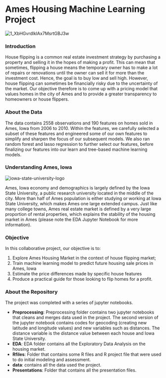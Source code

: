 # Ames Housing Machine Learning Project
![1_XbHGvrdlklAx7MsrtGBJ3w](https://user-images.githubusercontent.com/29543481/103142793-e3482080-46d7-11eb-8b8b-624a04af6106.jpeg)

### Introduction

House flipping is a common real estate investment strategy by purchasing a property and selling it in the hopes of making a profit. This can mean that sometimes, flipping a house means the temporary owner has to make a lot of repairs or renovations until the owner can sell it for more than the investment cost. Hence, the goal is to buy low and sell high. However, house flipping can sometimes be financially risky due to the uncertainty of the market. Our objective therefore is to come up with a pricing model that values homes in the city of Ames and to provide a greater transparency to homeowners or house flippers. 



### About the Data

The data contains 2558 observations and 190 features on homes sold in Ames, Iowa from 2006 to 2010. Within the features, we carefully selected a subset of these features and engineered some of our own features to simplify and sharpen the focus of our subsequent models. We also ran random forest and lasso regression to further select our features, before finalizing our features into our learn and tree-based machine learning models. 



### Understanding Ames, Iowa

![iowa-state-university-logo](https://user-images.githubusercontent.com/29543481/103159147-c40ec900-4793-11eb-868f-094e36cef61e.png)

Ames, Iowa economy and demographics is largely defined by the Iowa State University, a public research university located in the middle of the city. More than half of Ames population is either studying or working at Iowa State University, which makes Ames one large extended campus. Just like many college towns, Ames real estate market is defined by a very large proportion of rental properties, which explains the stability of the housing market in Ames (please note the EDA Jupyter Notebook for more information). 



### Objective

In this collaborative project, our objective is to: 
1. Explore Ames Housing Market in the context of house flipping market;
2. Train machine learning model to predict future housing sale prices in Ames, Iowa
3. Estimate the price differences made by specific house features 
4. Produce a practical guide for those looking to flip homes for a profit.



### About the Repository

The project was completed with a series of jupyter notebooks. 

- **Preprocessing**: Preprocessing folder contains two jupyter notebooks that cleans and merges data used in the project. The second version of the jupyter notebook contains codes for geocoding (creating new latitude and longitude values) and new variables such as distances. The distance variable is the distance value between each house and Iowa State University.
- **EDA**: EDA folder contains all the Exploratory Data Analysis on the housing market. 
- **Rfiles**: Folder that contains some R files and R project file that were used to do initial modeling and assessment.
- **data**: contains all the data used the project.
- **Presentations**: Folder that contains all the presentation files. 


